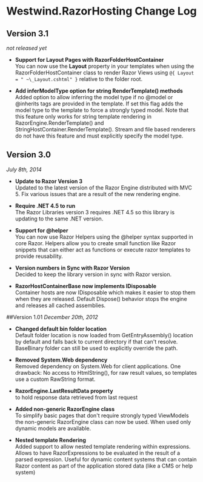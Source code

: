 # Westwind.RazorHosting Change Log

## Version 3.1
*not released yet*

* **Support for Layout Pages with RazorFolderHostContainer**  
You can now use the **Layout** property in your templates when using the RazorFolderHostContainer class to render Razor Views using `@{ Layout = " ~\_Layout.cshtml" }` relative to the folder root.

* **Add inferModelType option for string RenderTemplate() methods**  
Added option to allow inferring the model type if no @model or @inherits
tags are provided in the template. If set this flag adds the model type
to the template to force a strongly typed model. Note that this feature
only works for string template rendering in RazorEngine.RenderTemplate()
and StringHostContainer.RenderTemplate(). Stream and file based renderers
do not have this feature and must explicitly specify the model type.

## Version 3.0
*July 8th, 2014*

* **Update to Razor Version 3**  
  Updated to the latest version of the Razor Engine distributed
  with MVC 5. Fix various issues that are a result of the 
  new rendering engine.

* **Require .NET 4.5 to run**  
  The Razor Libraries version 3 requires .NET 4.5 so this library
  is updating to the same .NET version.

* **Support for @helper**  
  You can now use Razor Helpers using the @helper syntax supported
  in core Razor. Helpers allow you to create small function like
  Razor snippets that can either act as functions or execute razor
  templates to provide reusability.

* **Version numbers in Sync with Razor Version**  
  Decided to keep the library version in sync with Razor version.

* **RazorHostContainerBase now implements IDisposable**  
  Container hosts are now IDisposable which makes it easier to stop them when
  they are released. Default Dispose() behavior stops the engine and releases
  all cached assemblies.


##Version 1.01
*December 20th, 2012*

* **Changed default bin folder location**  
  Default folder location is now loaded from GetEntryAssembly() location by default and falls back to current directory if that can't resolve. BaseBinary folder can still be used to explicitly override the path.

* **Removed System.Web dependency**  
  Removed dependency on System.Web for client applications. One drawback: 
  No access to HtmlString(), for raw result values, so templates use a custom
  RawString format.

* **RazorEngine.LastResultData property**  
   to hold response data retrieved from last request

* **Added non-generic RazorEngine class**  
  To simplify basic pages that don't require strongly typed ViewModels the non-generic RazorEngine class can now be used. When used only dynamic models are available.

* **Nested template Rendering**  
  Added support to allow nested template rendering within expressions. Allows to have RazorExpressions to be evaluated in the result of a parsed expression. Useful for dynamic content systems that can contain Razor content as part of the application stored data (like a CMS or help system)
  
